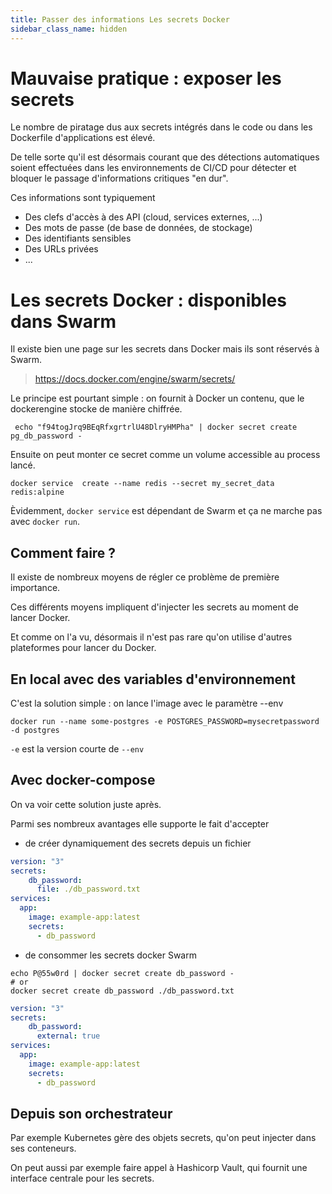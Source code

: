 ```yaml
---
title: Passer des informations Les secrets Docker
sidebar_class_name: hidden
---
```


<!-- ## Objectifs pédagogiques
  - Comprendre les dangers d'exposer les secrets
  - Savoir utiliser les secrets avec Docker

---  -->

# Mauvaise pratique : exposer les secrets  

Le nombre de piratage dus aux secrets intégrés dans le code ou dans les Dockerfile d'applications est élevé. 

De telle sorte qu'il est désormais courant que des détections automatiques soient effectuées dans les environnements de CI/CD pour détecter et bloquer le passage d'informations critiques "en dur".

Ces informations sont typiquement 

* Des clefs d'accès à des API (cloud, services externes, ...)
* Des mots de passe (de base de données, de stockage)
* Des identifiants sensibles 
* Des URLs privées
* ...

# Les secrets Docker : disponibles dans Swarm

Il existe bien une page sur les secrets dans Docker mais ils sont réservés à Swarm.

> https://docs.docker.com/engine/swarm/secrets/

Le principe est pourtant simple : on fournit à Docker un contenu, que le dockerengine stocke de manière chiffrée.

```shell
 echo "f94togJrq9BEqRfxgrtrlU48DlryHMPha" | docker secret create pg_db_password -
```

Ensuite on peut monter ce secret comme un volume accessible au process lancé.

```shell
docker service  create --name redis --secret my_secret_data redis:alpine
```
Èvidemment, `docker service` est dépendant de Swarm et ça ne marche pas avec `docker run`.

## Comment faire ? 

Il existe de nombreux moyens de régler ce problème de première importance.

Ces différents moyens impliquent d'injecter les secrets au moment de lancer Docker.

Et comme on l'a vu, désormais il n'est pas rare qu'on utilise d'autres plateformes pour lancer du Docker.

## En local avec des variables d'environnement 

C'est la solution simple : on lance l'image avec le paramètre --env 

```shell
docker run --name some-postgres -e POSTGRES_PASSWORD=mysecretpassword -d postgres
```

`-e` est la version courte de `--env` 

## Avec docker-compose 

On va voir cette solution juste après.

Parmi ses nombreux avantages elle supporte le fait d'accepter 

- de créer dynamiquement des secrets depuis un fichier
```yaml
version: "3"
secrets:
    db_password:
      file: ./db_password.txt
services:
  app:
    image: example-app:latest
    secrets:
      - db_password
```
- de consommer les secrets docker Swarm
```shell
echo P@55w0rd | docker secret create db_password -
# or
docker secret create db_password ./db_password.txt

```
```yaml
version: "3"
secrets:
    db_password:
      external: true
services:
  app:
    image: example-app:latest
    secrets:
      - db_password
```

## Depuis son orchestrateur 

Par exemple Kubernetes gère des objets secrets, qu'on peut injecter dans ses conteneurs.

On peut aussi par exemple faire appel à Hashicorp Vault, qui fournit une interface centrale pour les secrets.
